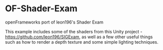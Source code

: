 # OF-Shader-Exam
openFrameworks port of leon196's Shader Exam

This example includes some of the shaders from this Unity project - https://github.com/leon196/SIGExam, as well as a few other
useful things such as how to render a depth texture and some simple lighting techniques.
